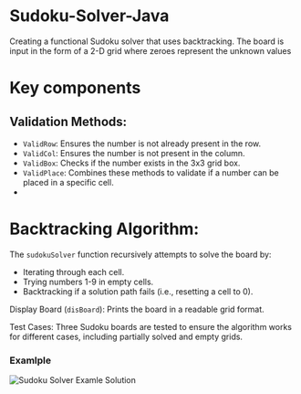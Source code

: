# Sudoku-Solver-Java
Creating a functional Sudoku solver that uses backtracking. The board is input in the form of a 2-D grid where zeroes represent the unknown values 


# Key components
## Validation Methods:

- `ValidRow`: Ensures the number is not already present in the row.
- `ValidCol`: Ensures the number is not present in the column.
- `ValidBox`: Checks if the number exists in the 3x3 grid box.
- `ValidPlace`: Combines these methods to validate if a number can be placed in a specific cell.
- 
# Backtracking Algorithm:

The `sudokuSolver` function recursively attempts to solve the board by:
- Iterating through each cell.
- Trying numbers 1-9 in empty cells.
- Backtracking if a solution path fails (i.e., resetting a cell to 0).

Display Board (`disBoard`):
Prints the board in a readable grid format.

Test Cases:
Three Sudoku boards are tested to ensure the algorithm works for different cases, including partially solved and empty grids.

### Examlple
![Sudoku Solver Examle Solution](https://github.com/user-attachments/assets/3a65fdbf-851b-45c4-80e6-ae0a85048971)
